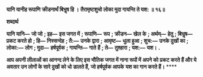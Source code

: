 **यानि यानीह रूपाणि क्रीडनार्थं बिभॢष हि ।** **तैरामृष्टशुचो लोका मुदा गायन्ति ते यश: ॥ १६॥** 

**शब्दार्थ** 

**यानि यानि—** **जो जो** **; इह—** **इस जगत में** **; रूपाणि—** **रूप** **; क्रीडन—** **खेल के** **; अर्थम्—** **हेतु** **; बिभॢष—** **प्रकट करते हो** **; हि—** **निस्सन्देह** **; तै:—** **उनके द्वारा** **; आमृष्ट—** **धुला हुआ** **; शुच:—** **उनके दुखों का** **; लोका:—** **लोग** **; मुदा—** **हर्षपूर्वक** **; गायन्ति—** **गाते** **हैं** **; ते—** **तुश्हारा** **; यश:—** **यश।** **.** 

**आप अपनी लीलाओं का आनन्द लेने के लिए इस भौतिक जगत में नाना रूपों में अपने को** **प्रकट करते हैं और ये अवतार उन लोगों के सारे दुखों को धो डालते हैं, जो हर्षपूर्वक आपके** **यश का गान करते हैं।** **** 